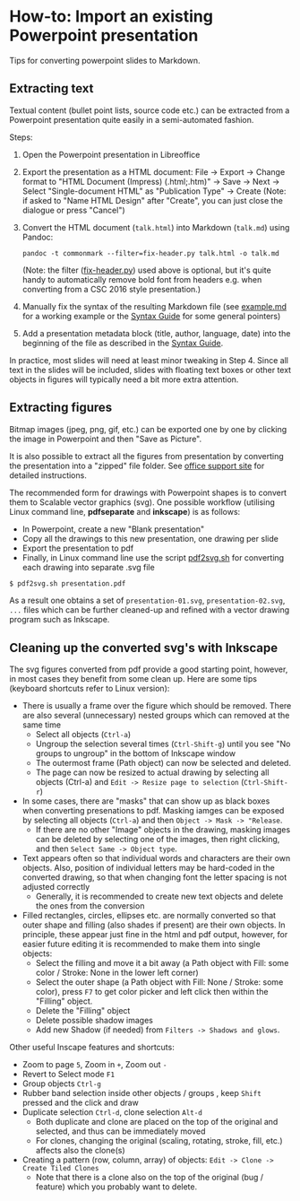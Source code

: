 # How-to: Import an existing Powerpoint presentation

Tips for converting powerpoint slides to Markdown.


## Extracting text

Textual content (bullet point lists, source code etc.) can be extracted from a
Powerpoint presentation quite easily in a semi-automated fashion.

Steps:

1. Open the Powerpoint presentation in Libreoffice

2. Export the presentation as a HTML document:
   File -> Export -> Change format to "HTML Document (Impress) (.html;.htm)"
   -> Save -> Next -> Select "Single-document HTML" as "Publication Type"
   -> Create
   (Note: if asked to "Name HTML Design" after "Create", you can just close
   the dialogue or press "Cancel")

3. Convert the HTML document (`talk.html`) into Markdown (`talk.md`) using
   Pandoc:
   ```
   pandoc -t commonmark --filter=fix-header.py talk.html -o talk.md
   ```
   (Note: the filter ([fix-header.py](../filter/fix-header.py)) used above is
   optional, but it's quite handy to automatically remove bold font from
   headers e.g. when converting from a CSC 2016 style presentation.)

4. Manually fix the syntax of the resulting Markdown file (see
   [example.md](../example.md) for a working example or the
   [Syntax Guide](syntax-guide.md) for some general pointers)

5. Add a presentation metadata block (title, author, language, date) into the
   beginning of the file as described in the [Syntax Guide](syntax-guide.md).

In practice, most slides will need at least minor tweaking in Step 4. Since
all text in the slides will be included, slides with floating text boxes or
other text objects in figures will typically need a bit more extra attention.


## Extracting figures

Bitmap images (jpeg, png, gif, etc.) can be exported one by one by clicking
the image in Powerpoint and then "Save as Picture".

It is also possible to extract all the figures from presentation by converting
the presentation into a "zipped" file folder. See
[office support site](https://support.office.com/en-us/article/extract-files-or-objects-from-a-powerpoint-file-85511e6f-9e76-41ad-8424-eab8a5bbc517)
for detailed instructions.

The recommended form for drawings with Powerpoint shapes is to convert them to
Scalable vector graphics (svg). One possible workflow (utilising Linux command
line, **pdfseparate** and **inkscape**) is as follows:

- In Powerpoint, create a new "Blank presentation"
- Copy all the drawings to this new presentation, one drawing per slide
- Export the presentation to pdf
- Finally, in Linux command line use the script [pdf2svg.sh](pdf2svg.sh) for
  converting each drawing into separate .svg file

```bash
$ pdf2svg.sh presentation.pdf
```
As a result one obtains a set of `presentation-01.svg`, `presentation-02.svg`,
`...` files which can be further cleaned-up and refined with a vector drawing
program such as Inkscape.


## Cleaning up the converted svg's with Inkscape

The svg figures converted from pdf provide a good starting point, however, in
most cases they benefit from some clean up. Here are some tips (keyboard
shortcuts refer to Linux version):

- There is usually a frame over the figure which should be removed. There are
  also several (unnecessary) nested groups which can removed at the same time
  - Select all objects (`Ctrl-a`)
  - Ungroup the selection several times (`Ctrl-Shift-g`) until you see "No
    groups to ungroup" in the bottom of Inkscape window
  - The outermost frame (Path object) can now be selected and deleted.
  - The page can now be resized to actual drawing by selecting all objects
    (Ctrl-a) and `Edit -> Resize page to selection` (`Ctrl-Shift-r`)
- In some cases, there are "masks" that can show up as black boxes when
  converting presenations to pdf. Masking iamges can be exposed by selecting
  all objects (`Ctrl-a`) and then `Object -> Mask -> "Release`.
  - If there are no other "Image" objects in the drawing, masking images can
    be deleted by selecting one of the images, then right clicking, and then
    `Select Same -> Object type`.
- Text appears often so that individual words and characters are their own
  objects. Also, position of individual letters may be hard-coded in the
  converted drawing, so that when changing font the letter spacing is not
  adjusted correctly
  - Generally, it is recommended to create new text objects and delete the
    ones from the conversion
- Filled rectangles, circles, ellipses etc. are normally converted so that
  outer shape and filling (also shades if present) are their own objects. In
  principle, these appear just fine in the html and pdf output, however, for
  easier future editing it is recommended to make them into single objects:
  - Select the filling and move it a bit away (a Path object with Fill: some
    color / Stroke: None in the lower left corner)
  - Select the outer shape (a Path object with Fill: None / Stroke: some
    color), press `F7` to get color picker and left click then within the
    "Filling" object.
  - Delete the "Filling" object
  - Delete possible shadow images
  - Add new Shadow (if needed) from `Filters -> Shadows and glows`.

Other useful Inscape features and shortcuts:

- Zoom to page `5`, Zoom in `+`, Zoom out `-`
- Revert to Select mode `F1`
- Group objects `Ctrl-g`
- Rubber band selection inside other objects / groups , keep `Shift` pressed
  and the click and draw
- Duplicate selection `Ctrl-d`, clone selection `Alt-d`
  - Both duplicate and clone are placed on the top of the original and
    selected, and thus can be immediately moved
  - For clones, changing the original (scaling, rotating, stroke, fill, etc.)
    affects also the clone(s)
- Creating a pattern (row, column, array) of objects: `Edit -> Clone -> Create
  Tiled Clones`
  - Note that there is a clone also on the top of the original (bug / feature)
    which you probably want to delete.
